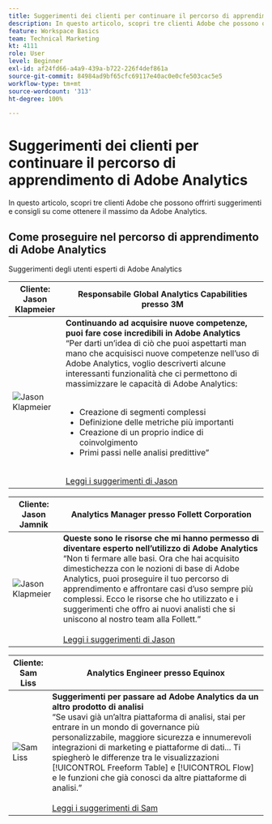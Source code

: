 ```yaml
---
title: Suggerimenti dei clienti per continuare il percorso di apprendimento di Adobe Analytics
description: In questo articolo, scopri tre clienti Adobe che possono offrirti suggerimenti e consigli su come ottenere il massimo da Adobe Analytics.
feature: Workspace Basics
team: Technical Marketing
kt: 4111
role: User
level: Beginner
exl-id: af24fd66-a4a9-439a-b722-226f4def861a
source-git-commit: 84984ad9bf65cfc69117e40ac0e0cfe503cac5e5
workflow-type: tm+mt
source-wordcount: '313'
ht-degree: 100%

---
```


# Suggerimenti dei clienti per continuare il percorso di apprendimento di Adobe Analytics

In questo articolo, scopri tre clienti Adobe che possono offrirti suggerimenti e consigli su come ottenere il massimo da Adobe Analytics.

## Come proseguire nel percorso di apprendimento di Adobe Analytics

Suggerimenti degli utenti esperti di Adobe Analytics

| Cliente:<br>Jason Klapmeier | Responsabile Global Analytics Capabilities presso 3M |
|------------|------------|
| ![Jason Klapmeier](assets/jasonklapmeier.jpg) | **Continuando ad acquisire nuove competenze, puoi fare cose incredibili in Adobe Analytics** <br> “Per darti un’idea di ciò che puoi aspettarti man mano che acquisisci nuove competenze nell’uso di Adobe Analytics, voglio descriverti alcune interessanti funzionalità che ci permettono di massimizzare le capacità di Adobe Analytics: <br><br><ul><li>Creazione di segmenti complessi</li><li>Definizione delle metriche più importanti</li><li>Creazione di un proprio indice di coinvolgimento</li><li>Primi passi nelle analisi predittive”</li></ul><br>[Leggi i suggerimenti di Jason](https://experienceleaguecommunities.adobe.com/t5/Adobe-Analytics-Discussions/Incredible-Things-You-Can-Do-in-Adobe-Analytics/td-p/354333) |

| Cliente:<br>Jason Jamnik | Analytics Manager presso Follett Corporation |
|------------|------------|
| ![Jason Klapmeier](assets/jasonjamnik.jpg) | **Queste sono le risorse che mi hanno permesso di diventare esperto nell’utilizzo di Adobe Analytics** <br> “Non ti fermare alle basi. Ora che hai acquisito dimestichezza con le nozioni di base di Adobe Analytics, puoi proseguire il tuo percorso di apprendimento e affrontare casi d’uso sempre più complessi. Ecco le risorse che ho utilizzato e i suggerimenti che offro ai nuovi analisti che si uniscono al nostro team alla Follett.”<br><br>[Leggi i suggerimenti di Jason](https://experienceleaguecommunities.adobe.com/t5/Adobe-Analytics-Discussions/Here-are-the-resources-I-used-to-become-an-expert-at-using-Adobe/m-p/354226) |

| Cliente:<br>Sam Liss | Analytics Engineer presso Equinox |
|------------|------------|
| ![Sam Liss](assets/samliss.jpg) | **Suggerimenti per passare ad Adobe Analytics da un altro prodotto di analisi** <br> “Se usavi già un’altra piattaforma di analisi, stai per entrare in un mondo di governance più personalizzabile, maggiore sicurezza e innumerevoli integrazioni di marketing e piattaforme di dati... Ti spiegherò le differenze tra le visualizzazioni [!UICONTROL Freeform Table] e [!UICONTROL Flow] e le funzioni che già conosci da altre piattaforme di analisi.”<br><br>[Leggi i suggerimenti di Sam](https://experienceleaguecommunities.adobe.com/t5/Adobe-Analytics-Discussions/An-Analyst-s-Quick-Start-Guide-Switching-to-Adobe/td-p/354312) |

